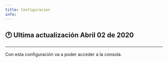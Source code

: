 ```yaml
---
title: Configuracion
info:
---
```

## 🕐 Ultima actualización Abril 02 de 2020
<hr>





Con esta conﬁguración va a poder acceder a la consola.
